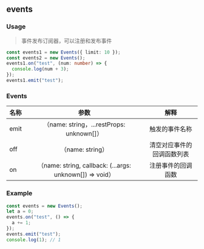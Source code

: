 ## events

### Usage

> 事件发布订阅器，可以注册和发布事件

```ts
const events1 = new Events({ limit: 10 });
const events2 = new Events();
events1.on("test", (num: number) => {
  console.log(num + 3);
});
events1.emit("test");
```

### Events

| 名称 |                           参数                           |            解释            |
| ---- | :------------------------------------------------------: | :------------------------: |
| emit |        （name: string，...restProps: unknown[]）         |       触发的事件名称       |
| off  |                     （name: string）                     | 清空对应事件的回调函数列表 |
| on   | （name: string, callback: (...args: unknown[]) => void） |     注册事件的回调函数     |

### Example

```js
const events = new Events();
let a = 0;
events.on("test", () => {
  a += 1;
});
events.emit("test");
console.log(1); // 1
```
